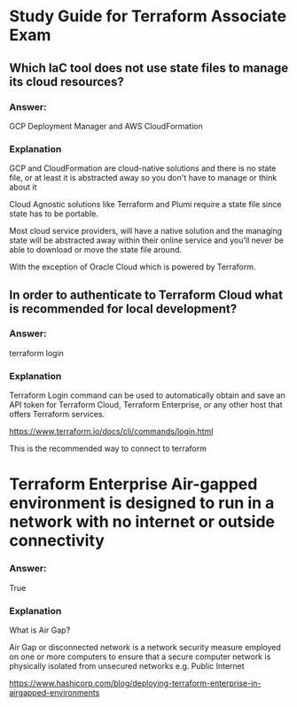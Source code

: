 <h1>Study Guide for Terraform Associate Exam</h1>

<h2>Which IaC tool does not use state files to manage its cloud resources?</h2>

<h3>Answer:</h3> GCP Deployment Manager and AWS CloudFormation

<h3>Explanation</h3>

GCP and CloudFormation are cloud-native solutions and there is no state file, or at least it is abstracted away so you don't have to manage or think about it

Cloud Agnostic solutions like Terraform and Plumi require a state file since state has to be portable.

Most cloud service providers, will have a native solution and the managing state will be abstracted away within their online service and you'll never be able to download or move the state file around.

With the exception of Oracle Cloud which is powered by Terraform.

<h2>In order to authenticate to Terraform Cloud what is recommended for local development?</h2>

<h3>Answer:</h3> terraform login

<h3>Explanation</h3>

Terraform Login command can be used to automatically obtain and save an API token for Terraform Cloud, Terraform Enterprise, or any other host that offers Terraform services.

https://www.terraform.io/docs/cli/commands/login.html

This is the recommended way to connect to terraform

<h1>Terraform Enterprise Air-gapped environment is designed to run in a network with no internet or outside connectivity</h1>

<h3>Answer:</h3> True

<h3>Explanation</h3>

What is Air Gap?

Air Gap or disconnected network is a network security measure employed on one or more computers to ensure that a secure computer network is physically isolated from unsecured networks e.g. Public Internet

https://www.hashicorp.com/blog/deploying-terraform-enterprise-in-airgapped-environments











